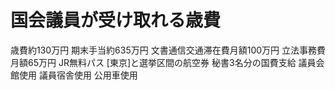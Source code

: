 # 国会議員が受け取れる歳費
 歳費約130万円
 期末手当約635万円
 文書通信交通滞在費月額100万円
 立法事務費月額65万円
 JR無料パス
 [東京]と選挙区間の航空券
 秘書3名分の国費支給
 議員会館使用
 議員宿舎使用
 公用車使用
